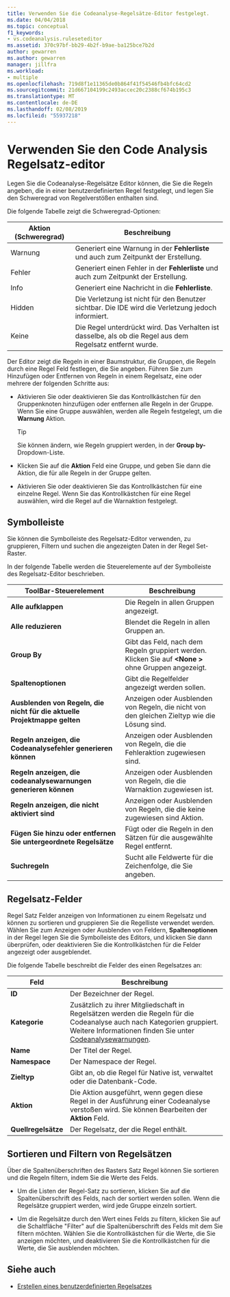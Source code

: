 ```yaml
---
title: Verwenden Sie die Codeanalyse-Regelsätze-Editor festgelegt.
ms.date: 04/04/2018
ms.topic: conceptual
f1_keywords:
- vs.codeanalysis.ruleseteditor
ms.assetid: 370c97bf-bb29-4b2f-b9ae-ba125bce7b2d
author: gewarren
ms.author: gewarren
manager: jillfra
ms.workload:
- multiple
ms.openlocfilehash: 719d8f1e11365de0b864f41f54546fb4bfc64cd2
ms.sourcegitcommit: 21d667104199c2493accec20c2388cf674b195c3
ms.translationtype: MT
ms.contentlocale: de-DE
ms.lasthandoff: 02/08/2019
ms.locfileid: "55937218"
---
```

# <a name="use-the-code-analysis-rule-set-editor"></a>Verwenden Sie den Code Analysis Regelsatz-editor

Legen Sie die Codeanalyse-Regelsätze Editor können, die Sie die Regeln angeben, die in einer benutzerdefinierten Regel festgelegt, und legen Sie den Schweregrad von Regelverstößen enthalten sind.

Die folgende Tabelle zeigt die Schweregrad-Optionen:

|Aktion (Schweregrad)|Beschreibung|
|-|-|
|Warnung|Generiert eine Warnung in der **Fehlerliste** und auch zum Zeitpunkt der Erstellung.|
|Fehler|Generiert einen Fehler in der **Fehlerliste** und auch zum Zeitpunkt der Erstellung.|
|Info|Generiert eine Nachricht in die **Fehlerliste**.|
|Hidden|Die Verletzung ist nicht für den Benutzer sichtbar. Die IDE wird die Verletzung jedoch informiert.|
|Keine|Die Regel unterdrückt wird. Das Verhalten ist dasselbe, als ob die Regel aus dem Regelsatz entfernt wurde.|

Der Editor zeigt die Regeln in einer Baumstruktur, die Gruppen, die Regeln durch eine Regel Feld festlegen, die Sie angeben. Führen Sie zum Hinzufügen oder Entfernen von Regeln in einem Regelsatz, eine oder mehrere der folgenden Schritte aus:

- Aktivieren Sie oder deaktivieren Sie das Kontrollkästchen für den Gruppenknoten hinzufügen oder entfernen alle Regeln in der Gruppe. Wenn Sie eine Gruppe auswählen, werden alle Regeln festgelegt, um die **Warnung** Aktion.

   > [!TIP]
   > Sie können ändern, wie Regeln gruppiert werden, in der **Group by-** Dropdown-Liste.

- Klicken Sie auf die **Aktion** Feld eine Gruppe, und geben Sie dann die Aktion, die für alle Regeln in der Gruppe gelten.

- Aktivieren Sie oder deaktivieren Sie das Kontrollkästchen für eine einzelne Regel. Wenn Sie das Kontrollkästchen für eine Regel auswählen, wird die Regel auf die Warnaktion festgelegt.

## <a name="toolbar"></a>Symbolleiste

Sie können die Symbolleiste des Regelsatz-Editor verwenden, zu gruppieren, Filtern und suchen die angezeigten Daten in der Regel Set-Raster.

In der folgende Tabelle werden die Steuerelemente auf der Symbolleiste des Regelsatz-Editor beschrieben.

|ToolBar-Steuerelement|Beschreibung|
|---------------------|-----------------|
|**Alle aufklappen**|Die Regeln in allen Gruppen angezeigt.|
|**Alle reduzieren**|Blendet die Regeln in allen Gruppen an.|
|**Group By**|Gibt das Feld, nach dem Regeln gruppiert werden. Klicken Sie auf  **\<None >** ohne Gruppen angezeigt.|
|**Spaltenoptionen**|Gibt die Regelfelder angezeigt werden sollen.|
|**Ausblenden von Regeln, die nicht für die aktuelle Projektmappe gelten**|Anzeigen oder Ausblenden von Regeln, die nicht von den gleichen Zieltyp wie die Lösung sind.|
|**Regeln anzeigen, die Codeanalysefehler generieren können**|Anzeigen oder Ausblenden von Regeln, die die Fehleraktion zugewiesen sind.|
|**Regeln anzeigen, die codeanalysewarnungen generieren können**|Anzeigen oder Ausblenden von Regeln, die die Warnaktion zugewiesen ist.|
|**Regeln anzeigen, die nicht aktiviert sind**|Anzeigen oder Ausblenden von Regeln, die die keine zugewiesen sind Aktion.|
|**Fügen Sie hinzu oder entfernen Sie untergeordnete Regelsätze**|Fügt oder die Regeln in den Sätzen für die ausgewählte Regel entfernt.|
|**Suchregeln**|Sucht alle Feldwerte für die Zeichenfolge, die Sie angeben.|

## <a name="rule-set-fields"></a>Regelsatz-Felder

Regel Satz Felder anzeigen von Informationen zu einem Regelsatz und können zu sortieren und gruppieren Sie die Regelliste verwendet werden. Wählen Sie zum Anzeigen oder Ausblenden von Feldern, **Spaltenoptionen** in der Regel legen Sie die Symbolleiste des Editors, und klicken Sie dann überprüfen, oder deaktivieren Sie die Kontrollkästchen für die Felder angezeigt oder ausgeblendet.

Die folgende Tabelle beschreibt die Felder des einen Regelsatzes an:

|Feld|Beschreibung|
|-----------|-----------------|
|**ID**|Der Bezeichner der Regel.|
|**Kategorie**|Zusätzlich zu ihrer Mitgliedschaft in Regelsätzen werden die Regeln für die Codeanalyse auch nach Kategorien gruppiert. Weitere Informationen finden Sie unter [Codeanalysewarnungen](../code-quality/code-analysis-for-managed-code-warnings.md).|
|**Name**|Der Titel der Regel.|
|**Namespace**|Der Namespace der Regel.|
|**Zieltyp**|Gibt an, ob die Regel für Native ist, verwaltet oder die Datenbank-Code.|
|**Aktion**|Die Aktion ausgeführt, wenn gegen diese Regel in der Ausführung einer Codeanalyse verstoßen wird. Sie können Bearbeiten der **Aktion** Feld.|
|**Quellregelsätze**|Der Regelsatz, der die Regel enthält.|

## <a name="sort-and-filter-rule-sets"></a>Sortieren und Filtern von Regelsätzen

Über die Spaltenüberschriften des Rasters Satz Regel können Sie sortieren und die Regeln filtern, indem Sie die Werte des Felds.

- Um die Listen der Regel-Satz zu sortieren, klicken Sie auf die Spaltenüberschrift des Felds, nach der sortiert werden sollen. Wenn die Regelsätze gruppiert werden, wird jede Gruppe einzeln sortiert.

- Um die Regelsätze durch den Wert eines Felds zu filtern, klicken Sie auf die Schaltfläche "Filter" auf die Spaltenüberschrift des Felds mit dem Sie filtern möchten. Wählen Sie die Kontrollkästchen für die Werte, die Sie anzeigen möchten, und deaktivieren Sie die Kontrollkästchen für die Werte, die Sie ausblenden möchten.

## <a name="see-also"></a>Siehe auch

- [Erstellen eines benutzerdefinierten Regelsatzes](../code-quality/how-to-create-a-custom-rule-set.md)